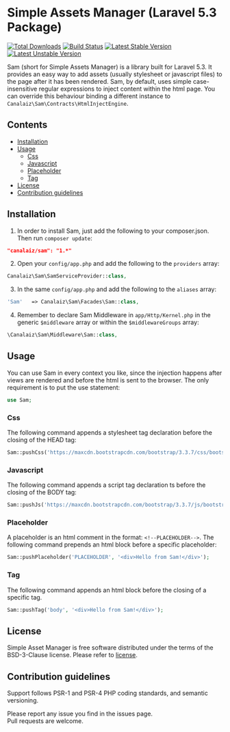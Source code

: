# Simple Assets Manager (Laravel 5.3 Package)
[![Total Downloads](https://poser.pugx.org/canalaiz/sam/downloads.svg)](https://packagist.org/packages/canalaiz/sam)
[![Build Status](https://travis-ci.org/canalaiz/sam.svg?branch=master)](https://travis-ci.org/canalaiz/sam)
[![Latest Stable Version](https://poser.pugx.org/canalaiz/sam/v/stable.svg)](https://packagist.org/packages/canalaiz/sam)
[![Latest Unstable Version](https://poser.pugx.org/canalaiz/sam/v/unstable.svg)](https://packagist.org/packages/canalaiz/sam)

Sam (short for Simple Assets Manager) is a library built for Laravel 5.3. It provides an easy way to add assets (usually stylesheet or javascript files) to the page after it has been rendered.
Sam, by default, uses simple case-insensitive regular expressions to inject content within the html page. You can override this behaviour binding a different instance to ```Canalaiz\Sam\Contracts\HtmlInjectEngine```.

## Contents

- [Installation](#installation)
- [Usage](#usage)
    - [Css](#css)
    - [Javascript](#javascript)
    - [Placeholder](#placeholder)
    - [Tag](#tag)
- [License](#license)
- [Contribution guidelines](#contribution-guidelines)

## Installation

1) In order to install Sam, just add the following to your composer.json. Then run `composer update`:

```json
"canalaiz/sam": "1.*"
```

2) Open your `config/app.php` and add the following to the `providers` array:

```php
Canalaiz\Sam\SamServiceProvider::class,
```

3) In the same `config/app.php` and add the following to the `aliases` array: 

```php
'Sam'   => Canalaiz\Sam\Facades\Sam::class,
```

4) Remember to declare Sam Middleware in `app/Http/Kernel.php` in the generic `$middleware` array or within the `$middlewareGroups` array: 

```php
\Canalaiz\Sam\Middleware\Sam::class,
```

## Usage

You can use Sam in every context you like, since the injection happens after views are rendered and before the html is sent to the browser.
The only requirement is to put the use statement:

```php
use Sam;
```

### Css

The following command appends a stylesheet tag declaration before the closing of the HEAD tag:

```php
Sam::pushCss('https://maxcdn.bootstrapcdn.com/bootstrap/3.3.7/css/bootstrap.min.css');
```

### Javascript 

The following command appends a script tag declaration ts before the closing of the BODY tag:

```php
Sam::pushJs('https://maxcdn.bootstrapcdn.com/bootstrap/3.3.7/js/bootstrap.min.js');
```

### Placeholder

A placeholder is an html comment in the format: ```<!--PLACEHOLDER-->```. The following command prepends an html block before a specific placeholder:

```php
Sam::pushPlaceholder('PLACEHOLDER', '<div>Hello from Sam!</div>');
```

### Tag 

The following command appends an html block before the closing of a specific tag.

```php
Sam::pushTag('body', '<div>Hello from Sam!</div>');
```

## License

Simple Asset Manager is free software distributed under the terms of the BSD-3-Clause license. Please refer to [license](LICENSE). 

## Contribution guidelines

Support follows PSR-1 and PSR-4 PHP coding standards, and semantic versioning.

Please report any issue you find in the issues page.  
Pull requests are welcome.
